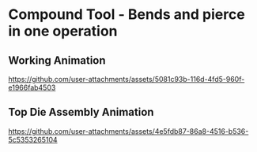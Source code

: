 # Compound Tool - Bends and pierce in one operation


## Working Animation
https://github.com/user-attachments/assets/5081c93b-116d-4fd5-960f-e1966fab4503

## Top Die Assembly Animation
https://github.com/user-attachments/assets/4e5fdb87-86a8-4516-b536-5c5353265104


